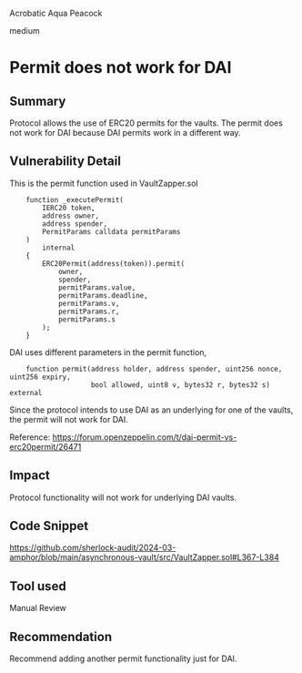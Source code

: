Acrobatic Aqua Peacock

medium

# Permit does not work for DAI

## Summary

Protocol allows the use of ERC20 permits for the vaults. The permit does not work for DAI because DAI permits work in a different way.

## Vulnerability Detail

This is the permit function used in VaultZapper.sol

```solidity
    function _executePermit(
        IERC20 token,
        address owner,
        address spender,
        PermitParams calldata permitParams
    )
        internal
    {
        ERC20Permit(address(token)).permit(
            owner,
            spender,
            permitParams.value,
            permitParams.deadline,
            permitParams.v,
            permitParams.r,
            permitParams.s
        );
    }
```

DAI uses different parameters in the permit function, 

```solidity
    function permit(address holder, address spender, uint256 nonce, uint256 expiry,
                    bool allowed, uint8 v, bytes32 r, bytes32 s) external
```

Since the protocol intends to use DAI as an underlying for one of the vaults, the permit will not work for DAI.

Reference: https://forum.openzeppelin.com/t/dai-permit-vs-erc20permit/26471

## Impact

Protocol functionality will not work for underlying DAI vaults.

## Code Snippet

https://github.com/sherlock-audit/2024-03-amphor/blob/main/asynchronous-vault/src/VaultZapper.sol#L367-L384

## Tool used

Manual Review

## Recommendation

Recommend adding another permit functionality just for DAI.